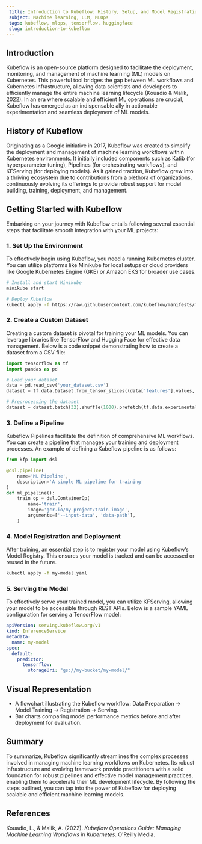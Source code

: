 ```yaml
---
 title: Introduction to Kubeflow: History, Setup, and Model Registration
 subject: Machine learning, LLM, MLOps
 tags: kubeflow, mlops, tensorflow, huggingface
 slug: introduction-to-kubeflow
---
```


## Introduction
Kubeflow is an open-source platform designed to facilitate the deployment, monitoring, and management of machine learning (ML) models on Kubernetes. This powerful tool bridges the gap between ML workflows and Kubernetes infrastructure, allowing data scientists and developers to efficiently manage the entire machine learning lifecycle (Kouadio & Malik, 2022). In an era where scalable and efficient ML operations are crucial, Kubeflow has emerged as an indispensable ally in actionable experimentation and seamless deployment of ML models.

## History of Kubeflow
Originating as a Google initiative in 2017, Kubeflow was created to simplify the deployment and management of machine learning workflows within Kubernetes environments. It initially included components such as Katib (for hyperparameter tuning), Pipelines (for orchestrating workflows), and KFServing (for deploying models). As it gained traction, Kubeflow grew into a thriving ecosystem due to contributions from a plethora of organizations, continuously evolving its offerings to provide robust support for model building, training, deployment, and management.

## Getting Started with Kubeflow
Embarking on your journey with Kubeflow entails following several essential steps that facilitate smooth integration with your ML projects:

### 1. Set Up the Environment
To effectively begin using Kubeflow, you need a running Kubernetes cluster. You can utilize platforms like Minikube for local setups or cloud providers like Google Kubernetes Engine (GKE) or Amazon EKS for broader use cases.

```bash
# Install and start Minikube
minikube start

# Deploy Kubeflow
kubectl apply -f https://raw.githubusercontent.com/kubeflow/manifests/master/annotations/kustomization.yaml
```

### 2. Create a Custom Dataset
Creating a custom dataset is pivotal for training your ML models. You can leverage libraries like TensorFlow and Hugging Face for effective data management. Below is a code snippet demonstrating how to create a dataset from a CSV file:

```python
import tensorflow as tf
import pandas as pd

# Load your dataset
data = pd.read_csv('your_dataset.csv')
dataset = tf.data.Dataset.from_tensor_slices((data['features'].values, data['labels'].values))

# Preprocessing the dataset
dataset = dataset.batch(32).shuffle(1000).prefetch(tf.data.experimental.AUTOTUNE)
```

### 3. Define a Pipeline
Kubeflow Pipelines facilitate the definition of comprehensive ML workflows. You can create a pipeline that manages your training and deployment processes. An example of defining a Kubeflow pipeline is as follows:

```python
from kfp import dsl

@dsl.pipeline(
    name='ML Pipeline',
    description='A simple ML pipeline for training'
)
def ml_pipeline():
    train_op = dsl.ContainerOp(
        name='train',
        image='gcr.io/my-project/train-image',
        arguments=['--input-data', 'data-path'],
    )
```

### 4. Model Registration and Deployment
After training, an essential step is to register your model using Kubeflow’s Model Registry. This ensures your model is tracked and can be accessed or reused in the future.

```bash
kubectl apply -f my-model.yaml
```

### 5. Serving the Model
To effectively serve your trained model, you can utilize KFServing, allowing your model to be accessible through REST APIs. Below is a sample YAML configuration for serving a TensorFlow model:

```yaml
apiVersion: serving.kubeflow.org/v1
kind: InferenceService
metadata:
  name: my-model
spec:
  default:
    predictor:
      tensorflow:
        storageUri: "gs://my-bucket/my-model/"
```

## Visual Representation
- A flowchart illustrating the Kubeflow workflow: Data Preparation → Model Training → Registration → Serving.
- Bar charts comparing model performance metrics before and after deployment for evaluation.

## Summary
To summarize, Kubeflow significantly streamlines the complex processes involved in managing machine learning workflows on Kubernetes. Its robust infrastructure and evolving framework provide practitioners with a solid foundation for robust pipelines and effective model management practices, enabling them to accelerate their ML development lifecycle. By following the steps outlined, you can tap into the power of Kubeflow for deploying scalable and efficient machine learning models.

## References
Kouadio, L., & Malik, A. (2022). *Kubeflow Operations Guide: Managing Machine Learning Workflows in Kubernetes*. O'Reilly Media.
